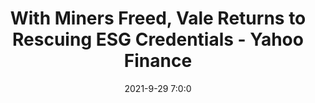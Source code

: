 ---
"title": "With Miners Freed, Vale Returns to Rescuing ESG Credentials - Yahoo Finance"
"date": "2021-9-29 7:0:0"
"feed_name": "GOOGLENEWSMINING"
"feed_website": "https://news.google.com/search?q=mining%2Bincident&hl=en-US&gl=US&ceid=US:en"
"feed_rss": "https://news.google.com/rss/search?q=mining%2Bincident&hl=en-US&gl=US&ceid=US:en"
"link": "https://finance.yahoo.com/news/miners-freed-vale-turns-back-210000046.html"
"source": "{'href': 'https://finance.yahoo.com', 'title': 'Yahoo Finance'}"
"file": "_posts/2021-1-1-1d482676a6320adfb63ce408bbfdc17d0493a85e.md"
"accident": "1"
"drilling": "0"
"dead": "0"
"injured": "0"
"arrested": "0"
"place": "unknown place"
"where": "unknown site"
"causes": "unknown"
"place_uri": "unknown place"
---